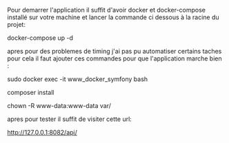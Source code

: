 Pour demarrer l'application il suffit d'avoir docker et docker-compose installé sur votre machine et lancer la commande ci dessous à la racine du projet:

docker-compose up -d 

apres pour des problemes de timing j'ai pas pu automatiser certains taches pour cela il faut ajouter ces commandes pour que l'application marche bien :

sudo docker exec -it www_docker_symfony bash

composer install

chown -R www-data:www-data var/

apres pour  tester il suffit de visiter cette url: 

http://127.0.0.1:8082/api/











